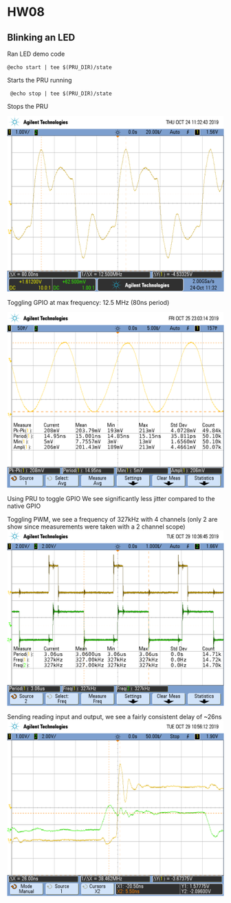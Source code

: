# HW08

## Blinking an LED

Ran LED demo code

	@echo start | tee $(PRU_DIR)/state

Starts the PRU running

	 @echo stop | tee $(PRU_DIR)/state

Stops the PRU

![TogglingGPIO](https://github.com/LauIsaac/ECE434/blob/master/hw08/ToggleGPIOHW08.png)

Toggling GPIO at max frequency: 12.5 MHz (80ns period)

![PRUGPIO](https://github.com/LauIsaac/ECE434/blob/master/hw08/HW08PWMGen.png)

Using PRU to toggle GPIO
We see significantly less jitter compared to the native GPIO

Toggling PWM, we see a frequency of 327kHz with 4 channels (only 2 are show since measurements were taken with a 2 channel scope)
![4PWM](https://github.com/LauIsaac/ECE434/blob/master/hw08/4PWM.png)

Sending reading input and output, we see a fairly consistent delay of ~26ns
![I/O](https://github.com/LauIsaac/ECE434/blob/master/hw08/ReadInput.png)
